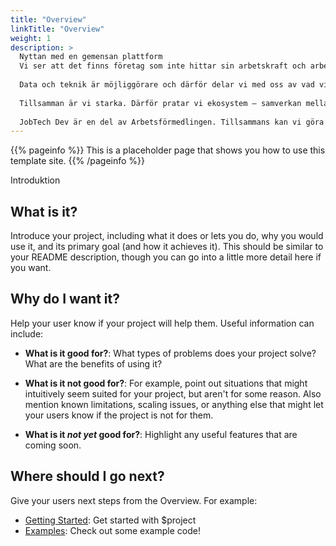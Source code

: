 ```yaml
---
title: "Overview"
linkTitle: "Overview"
weight: 1
description: >
  Nyttan med en gemensan plattform
  Vi ser att det finns företag som inte hittar sin arbetskraft och arbetssökande som inte hittar ett jobb. Detta vill vi råda bot på.
  
  Data och teknik är möjliggörare och därför delar vi med oss av vad vi har; alla arbetsmarknadens digitala annonser, teknik och standarder för att dela CV-information, en ordlista som gör det möjligt för system och människor att matcha kompetenser samt historisk data att bygga prognoser och bättre algoritmer på.
  
  Tillsamman är vi starka. Därför pratar vi ekosystem – samverkan mellan privat och offentlig sektor. Vi vet många aktörer därute kan sin bransch, sin region och brinner för att lösa de utmaningar vi idag har för att bättre kunna hjälpa företag med att hitta sin kompetens och individer att utvecklas i sin karriär eller bara få en möjligheter att tjäna sitt uppehälle.
  
  JobTech Dev är en del av Arbetsförmedlingen. Tillsammans kan vi göra Sverige rikare genom att låta företag och människor att växa.
---
```


{{% pageinfo %}}
This is a placeholder page that shows you how to use this template site.
{{% /pageinfo %}}


Introduktion


## What is it?

Introduce your project, including what it does or lets you do, why you would use it, and its primary goal (and how it achieves it). This should be similar to your README description, though you can go into a little more detail here if you want.

## Why do I want it?

Help your user know if your project will help them. Useful information can include: 

* **What is it good for?**: What types of problems does your project solve? What are the benefits of using it?

* **What is it not good for?**: For example, point out situations that might intuitively seem suited for your project, but aren't for some reason. Also mention known limitations, scaling issues, or anything else that might let your users know if the project is not for them.

* **What is it *not yet* good for?**: Highlight any useful features that are coming soon.

## Where should I go next?

Give your users next steps from the Overview. For example:

* [Getting Started](/getting-started/): Get started with $project
* [Examples](/examples/): Check out some example code!

